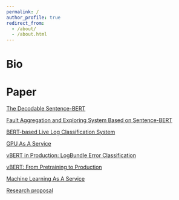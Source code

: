 ```yaml
---
permalink: /
author_profile: true
redirect_from: 
  - /about/
  - /about.html
---
```

# Bio



# Paper
[The Decodable Sentence-BERT](https://yukaijin.github.io/files/2024-The_Decodable_Sentence_BERT_trained_for_VMware_Info-Retrieval_System(5pages).pdf)

[Fault Aggregation and Exploring System Based on Sentence-BERT](https://yukaijin.github.io/files/2024-vectorizing_your_logs_supports_failure_triage_in_many_ways(5pages).pdf)

[BERT-based Live Log Classification System](https://yukaijin.github.io/files/2023-live-assistant-paper.pdf)

[GPU As A Service](https://yukaijin.github.io/files/2023-GPU-as-a-Service.pdf)

[vBERT in Production: LogBundle Error Classification](https://yukaijin.github.io/files/2021-NimbusErrorClassification_v20200127_final_edition.pdf)

[vBERT: From Pretraining to Production](https://yukaijin.github.io/files/2020-vBERT_From_Pretraining_to_Production.pdf)

[Machine Learning As A Service](https://yukaijin.github.io/files/2018-MachineLearningAsAService.pdf)

 [Research proposal](https://yukaijin.github.io/files/Research_Proposal(pdf%20sample).pdf)
